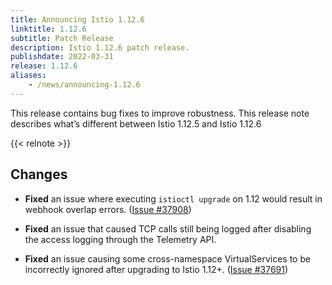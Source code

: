 ```yaml
---
title: Announcing Istio 1.12.6
linktitle: 1.12.6
subtitle: Patch Release
description: Istio 1.12.6 patch release.
publishdate: 2022-03-31
release: 1.12.6
aliases:
    - /news/announcing-1.12.6
---
```


This release contains bug fixes to improve robustness. This release note describes what’s different between Istio 1.12.5 and Istio 1.12.6

{{< relnote >}}

## Changes

- **Fixed** an issue where executing `istioctl upgrade` on 1.12 would result in webhook overlap errors.
  ([Issue #37908](https://github.com/istio/istio/issues/37908))

- **Fixed** an issue that caused TCP calls still being logged after disabling the access logging through the Telemetry API.

- **Fixed** an issue causing some cross-namespace VirtualServices to be incorrectly ignored after upgrading to Istio 1.12+.
  ([Issue #37691](https://github.com/istio/istio/issues/37691))
